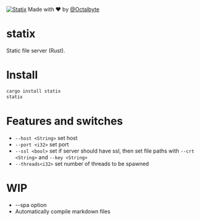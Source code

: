 [![Statix](https://circleci.com/gh/statix-server/statix.svg?style=svg)](https://github.com/statix-server/statix/)
         Made with ❤ by [@Octalbyte](https://github.com/Octalbyte/)
# statix
Static file server (Rust).

# Install

```bash
cargo install statix
statix

```

# Features and switches

- `--host <String>`  set host
- `--port <i32>` set port
- `--ssl <bool>` set if server should have ssl, then set file paths with `--crt <String>` and `--key <String>`
- `--threads<i32>` set number of threads to be spawned

# WIP

- --spa option
- Automatically compile markdown files
